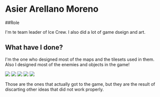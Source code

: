 # Asier Arellano Moreno



##Role

I'm te team leader of Ice Crew. I also did a lot of game dseign and art.



## What have I done?

I'm the one who designed most of the maps and the tilesets used in them. Also I designed most of the enemies and objects in the game!

![](http://imgur.com/xaaDnxw.png)
![](http://imgur.com/vccndFs.png)
![](http://imgur.com/e7lh4dt.png)
![](http://imgur.com/4LgD8Rx.png)
![](http://imgur.com/g8Tm9Yg.png)

Those are the ones that actually got to the game, but they are the result of discarting other ideas that did not work properly.
